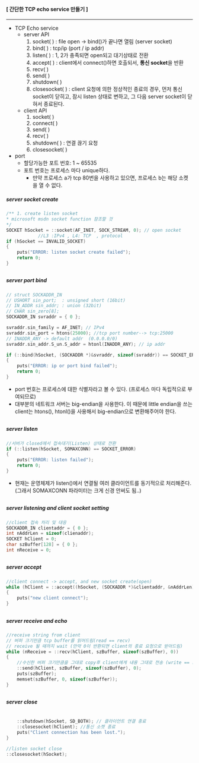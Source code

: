 #### [ 간단한 TCP echo service 만들기 ]
---
- TCP Echo service
	* server API
		1. socket( ) : file open &rarr; bind()가 끝나면 열림 (server socket)
		2. bind( ) : tcp/ip (port / ip addr)
		3. listen( ) : 1, 2가 충족되면 open되고 대기상태로 전환
		4. accept( ) : client에서 connect()하면 호출되서, **통신 socket**을 반환
		5. recv( )
		6. send( )
		7. shutdown( )
		8. closesocket( ) : client 요청에 의한 정상적인 종료의 경우, 먼저 통신 socket이 닫히고, 잠시 listen 상태로 변하고, 그 다음 server socket이 닫혀서 종료된다. 
	* client API
		1. socket( )
		2. connect( )
		3. send( )
		4. recv( )
		5. shutdown( ) : 연결 끊기 요청
		6. closesocket( )
- port
	* 할당가능한 포트 번호: 1 ~ 65535
	* 포트 번호는 프로세스 마다 unique하다.
		+ 만약 프로세스 a가 tcp 80번을 사용하고 있으면, 프로세스 b는 해당 소켓을 열 수 없다.

##### server socket create
```c++
/** 1. create listen socket 
* microsoft msdn socket function 참조할 것
*/
SOCKET hSocket = ::socket(AF_INET, SOCK_STREAM, 0); // open socket
			//L3 :IPv4 , L4: TCP  , protocol
if (hSocket == INVALID_SOCKET)
{
	puts("ERROR: listen socket create failed");
	return 0;
}
```
##
##### server port bind
```c++
// struct SOCKADDR_IN
// USHORT sin_port;  : unsigned short (16bit) 
// IN_ADDR sin_addr; : union (32bit)
// CHAR sin_zero[8];
SOCKADDR_IN svraddr = { 0 };

svraddr.sin_family = AF_INET; // IPv4
svraddr.sin_port = htons(25000); //tcp port number--> tcp:25000
// INADDR_ANY -> default addr  (0.0.0.0/0)
svraddr.sin_addr.S_un.S_addr = htonl(INADDR_ANY); // ip addr

if (::bind(hSocket, (SOCKADDR *)&svraddr, sizeof(svraddr)) == SOCKET_ERROR)
{
	puts("ERROR: ip or port bind failed");
	return 0;
}
```
- port 번호는 프로세스에 대한 식별자라고 볼 수 있다. (프로세스 마다 독립적으로 부여되므로)
- 대부분의 네트워크 서버는 big-endian을 사용한다. 이 때문에 little endian을 쓰는 client는 htons(), htonl()을 사용해서 big-endian으로 변환해주어야 한다.

##
##### server listen 
```c++
//서버가 closed에서 접속대기(Listen) 상태로 전환
if (::listen(hSocket, SOMAXCONN) == SOCKET_ERROR)
{
	puts("ERROR: listen failed");
	return 0;
}
```
- 현재는 운영체제가 listen()에서 연결될 여러 클라이언트를 동기적으로 처리해준다. (그래서 SOMAXCONN 파라미터는 크게 신경 안써도 됨..)

##
##### server listening and client socket setting
```c++
//client 접속 처리 및 대응
SOCKADDR_IN clientaddr = { 0 };
int nAddrLen = sizeof(clienaddr);
SOCKET hClient = 0;
char szBuffer[128] = { 0 };
int nReceive = 0;
```

##
##### server accept
```c++
//client connect -> accept, and new socket create(open)
while (hClient = ::accept((hSocket, (SOCKADDR *)&clientaddr, &nAddrLen)) != INVALID_SOCKET)
{
	puts("new client connect");
}
```

##
##### server receive and echo
```c++
//receive string from client 
// 버퍼 크기만큼 tcp buffer를 읽어드림(read == recv)
// receive 될 때까지 wait (만약 0이 반환되면 client의 종료 요청으로 받아드림)
while (nReceive = ::recv(hClient, szBuffer, sizeof(szBuffer), 0))
{
	//수신한 버퍼 크기만큼을 그대로 copy후 client에게 내용 그대로 전송 (write == send)
	::send(hClient, szBuffer, sizeof(szBuffer), 0);
	puts(szBuffer);
	memset(szBuffer, 0, sizeof(szBuffer));
}
```

##
##### server close
```c++

	::shutdown(hSocket, SD_BOTH); // 클라이언트 연결 종료
	::closesocket(hClient); //통신 소켓 종료
	puts("Client connection has been lost.");
}

//listen socket close
::closesocket(hSocket);

```
